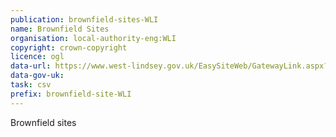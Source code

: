 ```yaml
---
publication: brownfield-sites-WLI
name: Brownfield Sites
organisation: local-authority-eng:WLI
copyright: crown-copyright
licence: ogl
data-url: https://www.west-lindsey.gov.uk/EasySiteWeb/GatewayLink.aspx?alId=55646
data-gov-uk: 
task: csv
prefix: brownfield-site-WLI
---
```


Brownfield sites

